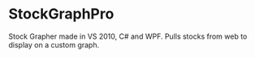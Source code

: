 StockGraphPro
=============

Stock Grapher made in VS 2010, C# and WPF. Pulls stocks from web to display on a custom graph.
